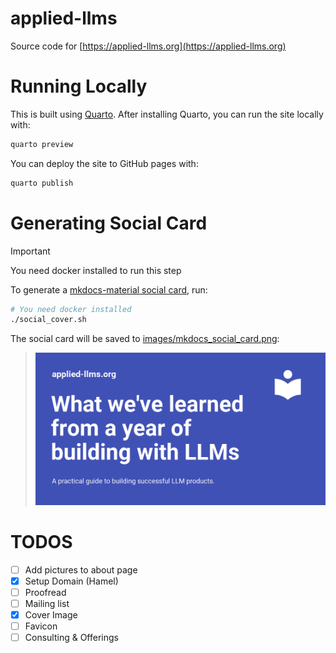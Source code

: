 # applied-llms
Source code for [https://applied-llms.org](https://applied-llms.org)

# Running Locally

This is built using [Quarto](https://quarto.org/).  After installing Quarto, you can run the site locally with:

```bash
quarto preview 
```

You can deploy the site to GitHub pages with:

```bash
quarto publish
```

# Generating Social Card

>[!Important]
> You need docker installed to run this step

To generate a [mkdocs-material social card](https://squidfunk.github.io/mkdocs-material/tutorials/social/basic/), run:

```bash
# You need docker installed
./social_cover.sh
```

The social card will be saved to [images/mkdocs_social_card.png](images/mkdocs_social_card.png):

> ![](images/mkdocs_social_card.png)


# TODOS

- [ ] Add pictures to about page
- [x] Setup Domain (Hamel)
- [ ] Proofread
- [ ] Mailing list
- [x] Cover Image
- [ ] Favicon
- [ ] Consulting & Offerings

